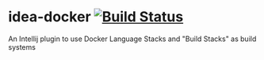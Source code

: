 idea-docker [![Build Status](https://travis-ci.org/vdemeester/idea-docker.svg?branch=master)](https://travis-ci.org/vdemeester/idea-docker)
===========

An Intellij plugin to use Docker Language Stacks and "Build Stacks" as build systems
